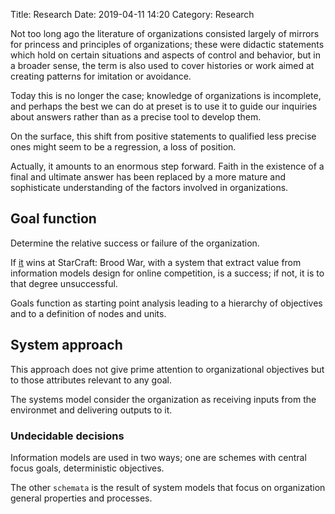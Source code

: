 Title: Research
Date: 2019-04-11 14:20
Category: Research

Not too long ago the literature of organizations consisted largely of mirrors for princess and principles of organizations; these were didactic statements which hold on certain situations and aspects of control and behavior, but in a broader sense, the term is also used to cover histories or work aimed at creating patterns for imitation or avoidance.

Today this is no longer the case; knowledge of organizations is incomplete, and perhaps the best we can do at preset is to use it to guide our inquiries about answers rather than as a precise tool to develop them.

On the surface, this shift from positive statements to qualified less precise ones might seem to be a regression, a loss of position.

Actually, it amounts to an enormous step forward. Faith in the existence of a final and ultimate answer has been replaced by a more mature and sophisticate understanding of the factors involved in organizations.

## Goal function

Determine the relative success or failure of the organization.

If [it](https://github.com/spacebeam/ophelia) wins at StarCraft: Brood War, with a system that extract value from information models design for online competition, is a success; if not, it is to that degree unsuccessful.

Goals function as starting point analysis leading to a hierarchy of objectives and to a definition of nodes and units.

## System approach

This approach does not give prime attention to organizational objectives but to those attributes relevant to any goal.

The systems model consider the organization as receiving inputs from the environmet and delivering outputs to it.

### Undecidable decisions

Information models are used in two ways; one are schemes with central focus goals, deterministic objectives.

The other `schemata` is the result of system models that focus on organization general properties and processes.
